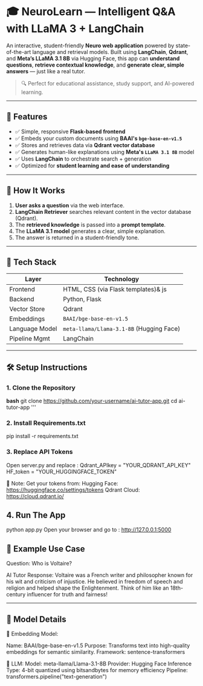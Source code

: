 # 🎓 NeuroLearn — Intelligent Q&A with LLaMA 3 + LangChain

An interactive, student-friendly **Neuro web application** powered by state-of-the-art language and retrieval models. Built using **LangChain**, **Qdrant**, and **Meta’s LLaMA 3.1 8B** via Hugging Face, this app can **understand questions**, **retrieve contextual knowledge**, and **generate clear, simple answers** — just like a real tutor.

> 🔍 Perfect for educational assistance, study support, and AI-powered learning.

---

## 🚀 Features

- ✅ Simple, responsive **Flask-based frontend**
- ✅ Embeds your custom documents using **BAAI's `bge-base-en-v1.5`**
- ✅ Stores and retrieves data via **Qdrant vector database**
- ✅ Generates human-like explanations using **Meta's `LLaMA 3.1 8B`** model
- ✅ Uses **LangChain** to orchestrate search + generation
- ✅ Optimized for **student learning and ease of understanding**

---

## 🧠 How It Works

1. **User asks a question** via the web interface.
2. **LangChain Retriever** searches relevant content in the vector database (Qdrant).
3. The **retrieved knowledge** is passed into a **prompt template**.
4. The **LLaMA 3.1 model** generates a clear, simple explanation.
5. The answer is returned in a student-friendly tone.

---

## 🧰 Tech Stack

| Layer         | Technology                           |
|---------------|---------------------------------------|
| Frontend      | HTML, CSS (via Flask templates)& js       |
| Backend       | Python, Flask                         |
| Vector Store  | Qdrant                                |
| Embeddings    | `BAAI/bge-base-en-v1.5`               |
| Language Model| `meta-llama/Llama-3.1-8B` (Hugging Face) |
| Pipeline Mgmt | LangChain                             |

---

## 🛠️ Setup Instructions

### 1. Clone the Repository

**bash**
git clone https://github.com/your-username/ai-tutor-app.git
cd ai-tutor-app '''

### 2. Install Requirements.txt
pip install -r requirements.txt


### 3. Replace API Tokens
Open server.py and replace :
Qdrant_APIkey = "YOUR_QDRANT_API_KEY"
HF_token = "YOUR_HUGGINGFACE_TOKEN"

🔐 Note: Get your tokens from:
Hugging Face: https://huggingface.co/settings/tokens
Qdrant Cloud: https://cloud.qdrant.io/

## 4. Run The App
python app.py
Open your browser and go to :
http://127.0.0.1:5000

## 📌 Example Use Case
Question:
Who is Voltaire?

AI Tutor Response:
Voltaire was a French writer and philosopher known for his wit and criticism of injustice. He believed in freedom of speech and religion and helped shape the Enlightenment. Think of him like an 18th-century influencer for truth and fairness!

---

## 🧪 Model Details

🔹 Embedding Model:

Name: BAAI/bge-base-en-v1.5
Purpose: Transforms text into high-quality embeddings for semantic similarity.
Framework: sentence-transformers

🔹 LLM:
Model: meta-llama/Llama-3.1-8B
Provider: Hugging Face
Inference Type: 4-bit quantized using bitsandbytes for memory efficiency
Pipeline: transformers.pipeline("text-generation")




